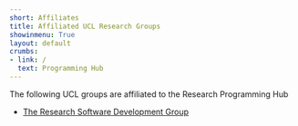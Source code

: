 ```yaml
---
short: Affiliates
title: Affiliated UCL Research Groups
showinmenu: True
layout: default
crumbs:
- link: / 
  text: Programming Hub
---
```


The following UCL groups are affiliated to the Research Programming Hub

* [The Research Software Development Group](http://development.rc.ucl.ac.uk/)
